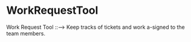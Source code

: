 # WorkRequestTool
Work Request Tool ::--> Keep tracks of tickets and work a-signed to the team members.
